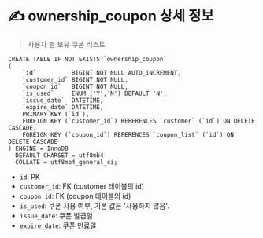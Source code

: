 # ✍️ ownership_coupon 상세 정보
> 사용자 별 보유 쿠폰 리스트

```mariadb
CREATE TABLE IF NOT EXISTS `ownership_coupon`
(
    `id`          BIGINT NOT NULL AUTO_INCREMENT,
    `customer_id` BIGINT NOT NULL,
    `coupon_id`   BIGINT NOT NULL,
    `is_used`     ENUM ('Y','N') DEFAULT 'N',
    `issue_date`  DATETIME,
    `expire_date` DATETIME,
    PRIMARY KEY (`id`),
    FOREIGN KEY (`customer_id`) REFERENCES `customer` (`id`) ON DELETE CASCADE,
    FOREIGN KEY (`coupon_id`) REFERENCES `coupon_list` (`id`) ON DELETE CASCADE
) ENGINE = InnoDB
  DEFAULT CHARSET = utf8mb4
  COLLATE = utf8mb4_general_ci;
```

- `id`: PK
- `customer_id`: FK (customer 테이블의 id)
- `coupon_id`: FK (coupon 테이블의 id)
- `is_used`: 쿠폰 사용 여부, 기본 값은 '사용하지 않음'.
- `issue_date`: 쿠폰 발급일
- `expire_date`: 쿠폰 만료일
